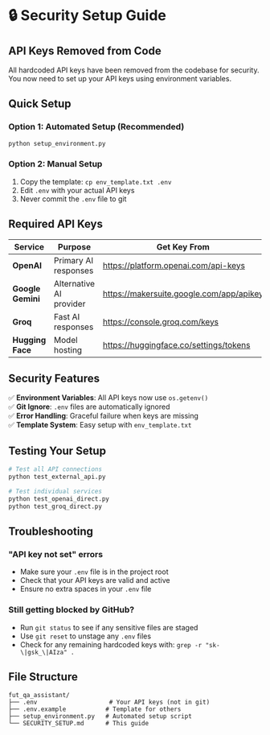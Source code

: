 # 🔒 Security Setup Guide

## API Keys Removed from Code

All hardcoded API keys have been removed from the codebase for security. You now need to set up your API keys using environment variables.

## Quick Setup

### Option 1: Automated Setup (Recommended)
```bash
python setup_environment.py
```

### Option 2: Manual Setup
1. Copy the template: `cp env_template.txt .env`
2. Edit `.env` with your actual API keys
3. Never commit the `.env` file to git

## Required API Keys

| Service | Purpose | Get Key From |
|---------|---------|--------------|
| **OpenAI** | Primary AI responses | https://platform.openai.com/api-keys |
| **Google Gemini** | Alternative AI provider | https://makersuite.google.com/app/apikey |
| **Groq** | Fast AI responses | https://console.groq.com/keys |
| **Hugging Face** | Model hosting | https://huggingface.co/settings/tokens |

## Security Features

✅ **Environment Variables**: All API keys now use `os.getenv()`  
✅ **Git Ignore**: `.env` files are automatically ignored  
✅ **Error Handling**: Graceful failure when keys are missing  
✅ **Template System**: Easy setup with `env_template.txt`  

## Testing Your Setup

```bash
# Test all API connections
python test_external_api.py

# Test individual services
python test_openai_direct.py
python test_groq_direct.py
```

## Troubleshooting

### "API key not set" errors
- Make sure your `.env` file is in the project root
- Check that your API keys are valid and active
- Ensure no extra spaces in your `.env` file

### Still getting blocked by GitHub?
- Run `git status` to see if any sensitive files are staged
- Use `git reset` to unstage any `.env` files
- Check for any remaining hardcoded keys with: `grep -r "sk-\|gsk_\|AIza" .`

## File Structure
```
fut_qa_assistant/
├── .env                    # Your API keys (not in git)
├── .env.example           # Template for others
├── setup_environment.py   # Automated setup script
└── SECURITY_SETUP.md      # This guide
```
